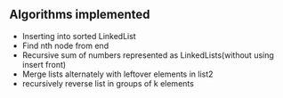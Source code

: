 ## Algorithms implemented
* Inserting into sorted LinkedList
* Find nth node from end 
* Recursive sum of numbers represented as LinkedLists(without using insert front)
* Merge lists alternately with leftover elements in list2
* recursively reverse list in groups of k elements
